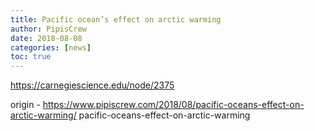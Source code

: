 ```yaml
---
title: Pacific ocean’s effect on arctic warming
author: PipisCrew
date: 2018-08-08
categories: [news]
toc: true
---
```


https://carnegiescience.edu/node/2375

origin - https://www.pipiscrew.com/2018/08/pacific-oceans-effect-on-arctic-warming/ pacific-oceans-effect-on-arctic-warming